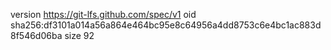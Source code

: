 version https://git-lfs.github.com/spec/v1
oid sha256:df3101a014a56a864e464bc95e8c64956a4dd8753c6e4bc1ac883d8f546d06ba
size 92
